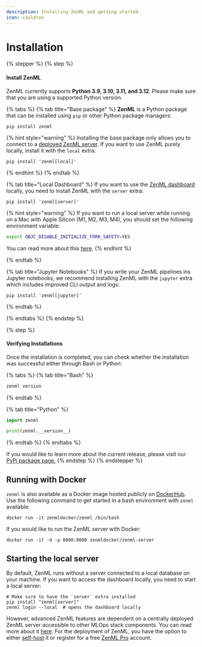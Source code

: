 ```yaml
---
description: Installing ZenML and getting started.
icon: cauldron
---
```


# Installation

{% stepper %}
{% step %}
#### Install ZenML

ZenML currently supports **Python 3.9, 3.10, 3.11, and 3.12**. Please make sure that you are using a supported Python version.

{% tabs %}
{% tab title="Base package" %}
**ZenML** is a Python package that can be installed using `pip` or other Python package managers:

```shell
pip install zenml
```

{% hint style="warning" %}
Installing the base package only allows you to connect to a [deployed ZenML server](./deploying-zenml/). If you want to use ZenML purely locally, install it with the `local` extra:
```shell
pip install 'zenml[local]'
```
{% endhint %}
{% endtab %}

{% tab title="Local Dashboard" %}
If you want to use the [ZenML dashboard](https://github.com/zenml-io/zenml-dashboard) locally, you need to install ZenML with the `server` extra: 

```shell
pip install 'zenml[server]'
```

{% hint style="warning" %}
If you want to run a local server while running on a Mac with Apple Silicon (M1, M2, M3, M4), you should set the following environment variable:
```bash
export OBJC_DISABLE_INITIALIZE_FORK_SAFETY=YES
```
You can read more about this [here](http://sealiesoftware.com/blog/archive/2017/6/5/Objective-C_and_fork_in_macOS_1013.html).
{% endhint %}

{% endtab %}

{% tab title="Jupyter Notebooks" %}
If you write your ZenML pipelines ins Jupyter notebooks, we recommend installing ZenML with the `jupyter` extra which includes improved CLI output and logs:

```shell
pip install 'zenml[jupyter]'
```

{% endtab %}

{% endtabs %}
{% endstep %}

{% step %}
#### Verifying Installations

Once the installation is completed, you can check whether the installation was successful either through Bash or Python:

{% tabs %}
{% tab title="Bash" %}
```bash
zenml version
```
{% endtab %}

{% tab title="Python" %}
```python
import zenml

print(zenml.__version__)
```
{% endtab %}
{% endtabs %}

If you would like to learn more about the current release, please visit our [PyPi package page.](https://pypi.org/project/zenml)
{% endstep %}
{% endstepper %}

## Running with Docker

`zenml` is also available as a Docker image hosted publicly on [DockerHub](https://hub.docker.com/r/zenmldocker/zenml). Use the following command to get started in a bash environment with `zenml` available:

```shell
docker run -it zenmldocker/zenml /bin/bash
```

If you would like to run the ZenML server with Docker:

```shell
docker run -it -d -p 8080:8080 zenmldocker/zenml-server
```

## Starting the local server

By default, ZenML runs without a server connected to a local database on your machine. If you want to access the dashboard locally, you need to start a local server:

```shell
# Make sure to have the `server` extra installed
pip install "zenml[server]"
zenml login --local  # opens the dashboard locally 
```

However, advanced ZenML features are dependent on a centrally deployed ZenML server accessible to other MLOps stack components. You can read more about it [here](deploying-zenml/). For the deployment of ZenML, you have the option to either [self-host](deploying-zenml/) it or register for a free [ZenML Pro](https://zenml.io/pro?utm_source=docs\&utm_medium=referral_link\&utm_campaign=cloud_promotion\&utm_content=signup_link) account.